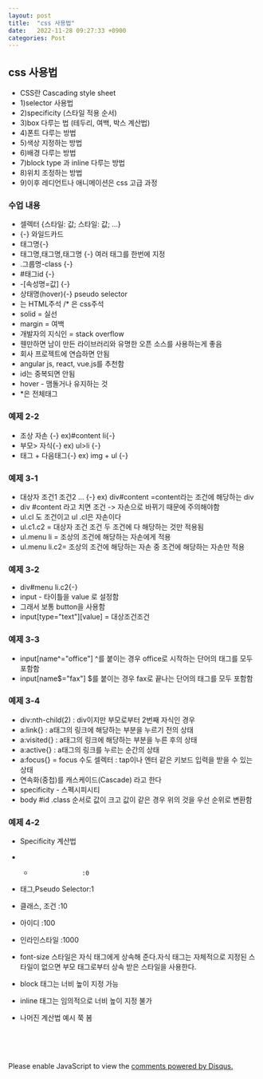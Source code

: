 ```yaml
---
layout: post
title:  "css 사용법"
date:   2022-11-28 09:27:33 +0900
categories: Post
---
```


## css 사용법

* CSS란 Cascading style sheet
* 1)selector 사용법
* 2)specificity (스타일 적용 순서)
* 3)box 다루는 법 (테두리, 여백, 박스 계산법)
* 4)폰트 다루는 방법
* 5)색상 지정하는 방법
* 6)배경 다루는 방법
* 7)block type 과 inline 다루는 방법
* 8)위치 조정하는 방법
* 9)이후 레디언트나 애니메이션은 css 고급 과정

### 수업 내용

* 셀렉터 {스타일: 값; 스타일: 값; ...}
* {-} 와일드카드
* 태그명{-}
* 태그명,태그명,태그명 {-} 여러 태그를 한번에 지정
* .그룹명-class {-}
* #태그id {-}
* -[속성명=값] {-}
* 상태명(hover){-} pseudo selector
* <!----> 는 HTML주석 /* 은 css주석
*  solid = 실선
*  margin = 여백
* 개발자의 지식인 = stack overflow
* 웬만하면 남이 만든 라이브러리와 유명한 오픈 소스를 사용하는게 좋음
* 회사 프로젝트에 연습하면 안됨
* angular js, react, vue.js를 추천함
* id는 중복되면 안됨
* hover - 맴돌거나 유지하는 것
* *은 전체태그

### 예제 2-2

* 조상 자손 {-} ex)#content li{-}
* 부모> 자식{-} ex) ul>li {-}
* 태그 + 다음태그{-} ex) img + ul {-}

### 예제 3-1

* 대상자 조건1 조건2 ... {-} ex) div#content =content라는 조건에 해당하는 div
* div #content 라고 치면 조건 -> 자손으로 바뀌기 때문에 주의해야함
* ul.cl 도 조건이고 ul .cl은 자손이다
* ul.c1.c2 = 대상자 조건 조건 두 조건에 다 해당하는 것만 적용됨
* ul.menu li = 조상의 조건에 해당하는 자손에게 적용
* ul.menu li.c2= 조상의 조건에 해당하는 자손 중 조건에 해당하는 자손만 적용

### 예제 3-2

* div#menu li.c2{-}
* input - 타이틀을 value 로 설정함
* 그래서 보통 button을 사용함
* input[type="text"][value] = 대상조건조건

### 예제 3-3

* input[name^="office"] ^를 붙이는 경우 office로 시작하는 단어의 태그를 모두 포함함
* input[name$="fax"] $를 붙이는 경우 fax로 끝나는 단어의 태그를 모두 포함함

### 예제 3-4

* div:nth-child(2) : div이지만 부모로부터 2번째 자식인 경우
* a:link{} : a태그의 링크에 해당하는 부분을 누르기 전의 상태 
* a:visited{} : a태그의 링크에 해당하는 부분을 누른 후의 상태
* a:active{} : a태그의 링크를 누르는 순간의 상태
* a:focus{} = focus 수도 셀렉터 : tap이나 엔터 같은 키보드 입력을 받을 수 있는 상태
* 연속화(중첩)를 캐스케이드(Cascade) 라고 한다
* specificity - 스펙시피시티
* body #id .class 순서로 값이 크고 값이 같은 경우 위의 것을 우선 순위로 변환함


### 예제 4-2

* Specificity 계산법
* *                   :0
* 태그,Pseudo Selector:1
* 클래스, 조건        :10
* 아이디              :100
* 인라인스타일        :1000

* font-size 스타일은 자식 태그에게 상속해 준다.자식 태그는 자체적으로 지정된 스타일이 없으면 부모 태그로부터 상속 받은 스타일을 사용한다.
* block 태그는 너비 높이 지정 가능
* inline 태그는 임의적으로 너비 높이 지정 불가

* 나머진 계산법 예시 쭉 봄





<br><br><br>

<div id="disqus_thread"></div>
<script>
    /**
    *  RECOMMENDED CONFIGURATION VARIABLES: EDIT AND UNCOMMENT THE SECTION BELOW TO INSERT DYNAMIC VALUES FROM YOUR PLATFORM OR CMS.
    *  LEARN WHY DEFINING THESE VARIABLES IS IMPORTANT: https://disqus.com/admin/universalcode/#configuration-variables    */
    /*
    var disqus_config = function () {
    this.page.url = PAGE_URL;  // Replace PAGE_URL with your page's canonical URL variable
    this.page.identifier = PAGE_IDENTIFIER; // Replace PAGE_IDENTIFIER with your page's unique identifier variable
    };
    */
    (function() { // DON'T EDIT BELOW THIS LINE
    var d = document, s = d.createElement('script');
    s.src = 'https://melonweb.disqus.com/embed.js';
    s.setAttribute('data-timestamp', +new Date());
    (d.head || d.body).appendChild(s);
    })();
</script>
<noscript>Please enable JavaScript to view the <a href="https://disqus.com/?ref_noscript">comments powered by Disqus.</a></noscript>